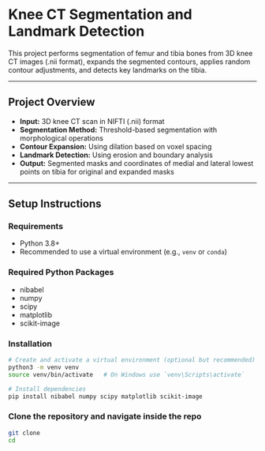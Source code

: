 # Knee CT Segmentation and Landmark Detection

This project performs segmentation of femur and tibia bones from 3D knee CT images (.nii format), expands the segmented contours, applies random contour adjustments, and detects key landmarks on the tibia.

---

## Project Overview

- **Input:** 3D knee CT scan in NIFTI (.nii) format
- **Segmentation Method:** Threshold-based segmentation with morphological operations
- **Contour Expansion:** Using dilation based on voxel spacing
- **Landmark Detection:** Using erosion and boundary analysis
- **Output:** Segmented masks and coordinates of medial and lateral lowest points on tibia for original and expanded masks

---

## Setup Instructions

### Requirements

- Python 3.8+
- Recommended to use a virtual environment (e.g., `venv` or `conda`)

### Required Python Packages

- nibabel
- numpy
- scipy
- matplotlib
- scikit-image

### Installation

```bash
# Create and activate a virtual environment (optional but recommended)
python3 -m venv venv
source venv/bin/activate   # On Windows use `venv\Scripts\activate`

# Install dependencies
pip install nibabel numpy scipy matplotlib scikit-image
```
### Clone the repository and navigate inside the repo
```bash
git clone
cd 

